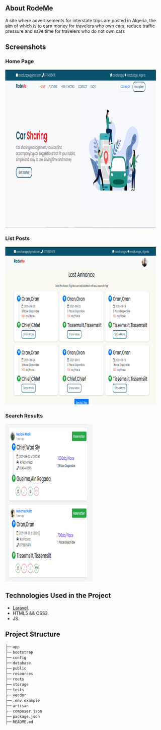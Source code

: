 ## About RodeMe

A site where advertisements for interstate trips are posted in Algeria, the aim of which is to earn money for travelers who own cars, reduce traffic pressure and save time for travelers who do not own cars
## Screenshots
### Home Page 
<img src="https://github.com/MedjadjiAbdelkadir/covoiturage/blob/main/public/Screenshots/Home%20Page.png" width="95%" height="500">

### List Posts  
<img src="https://github.com/MedjadjiAbdelkadir/covoiturage/blob/main/public/Screenshots/List%20Posts.png" width="95%" height="500">

### Search Results 
<img src="https://github.com/MedjadjiAbdelkadir/covoiturage/blob/main/public/Screenshots/Result%20Serach.png" width="55%" height="500">

## Technologies Used in the Project 

- [Laravel](https://laravel.com).
- HTML5 && CSS3.
- JS.


## Project Structure 
├─ `app` \
├─ `bootstrap` \
├─ `config` \
├─ `database` \
├─ `public` \
├─ `resources` \
├─ `routs` \
├─ `storage` \
├─ `tests` \
├─ `vendor` \
├─ `.env.example` \
├─ `artisan` \
├─ `composer.json` \
├─ `package.json` \
├─ `README.md`

